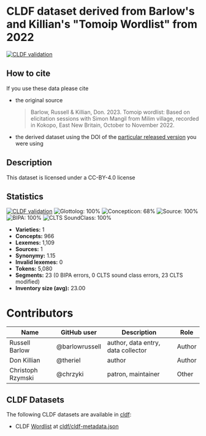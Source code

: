 # CLDF dataset derived from Barlow's and Killian's "Tomoip Wordlist" from 2022

[![CLDF validation](https://github.com/lexibank/barlowkilliantomoip/workflows/CLDF-validation/badge.svg)](https://github.com/lexibank/barlowkilliantomoip/actions?query=workflow%3ACLDF-validation)

## How to cite

If you use these data please cite
- the original source
  > Barlow, Russell & Killian, Don. 2023. Tomoip wordlist: Based on elicitation sessions with Simon Mangil from Milim village, recorded in Kokopo, East New Britain, October to November 2022.
- the derived dataset using the DOI of the [particular released version](../../releases/) you were using

## Description


This dataset is licensed under a CC-BY-4.0 license

## Statistics


[![CLDF validation](https://github.com/lexibank/barlowkilliantomoip/workflows/CLDF-validation/badge.svg)](https://github.com/lexibank/barlowkilliantomoip/actions?query=workflow%3ACLDF-validation)
![Glottolog: 100%](https://img.shields.io/badge/Glottolog-100%25-brightgreen.svg "Glottolog: 100%")
![Concepticon: 68%](https://img.shields.io/badge/Concepticon-68%25-orange.svg "Concepticon: 68%")
![Source: 100%](https://img.shields.io/badge/Source-100%25-brightgreen.svg "Source: 100%")
![BIPA: 100%](https://img.shields.io/badge/BIPA-100%25-brightgreen.svg "BIPA: 100%")
![CLTS SoundClass: 100%](https://img.shields.io/badge/CLTS%20SoundClass-100%25-brightgreen.svg "CLTS SoundClass: 100%")

- **Varieties:** 1
- **Concepts:** 966
- **Lexemes:** 1,109
- **Sources:** 1
- **Synonymy:** 1.15
- **Invalid lexemes:** 0
- **Tokens:** 5,080
- **Segments:** 23 (0 BIPA errors, 0 CLTS sound class errors, 23 CLTS modified)
- **Inventory size (avg):** 23.00

# Contributors

| Name              | GitHub user    | Description                        | Role   |
|-------------------|----------------|------------------------------------|--------|
| Russell Barlow    | @barlowrussell | author, data entry, data collector | Author |
| Don Killian       | @theriel       | author                             | Author |
| Christoph Rzymski | @chrzyki       | patron, maintainer                 | Other  |




## CLDF Datasets

The following CLDF datasets are available in [cldf](cldf):

- CLDF [Wordlist](https://github.com/cldf/cldf/tree/master/modules/Wordlist) at [cldf/cldf-metadata.json](cldf/cldf-metadata.json)
